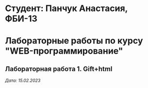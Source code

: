 # Студент: Панчук Анастасия, ФБИ-13

# Лабораторные работы по курсу "WEB-программирование"

## Лабораторная работа 1. Gift+html

*Дата: 15.02.2023*
